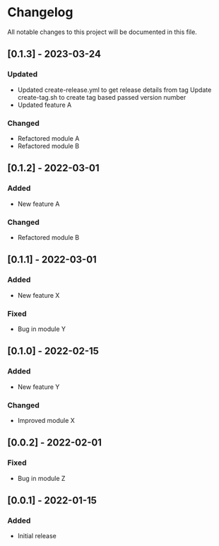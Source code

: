 # Changelog

All notable changes to this project will be documented in this file.

## [0.1.3] - 2023-03-24

### Updated

- Updated create-release.yml to get release details from tag
  Update create-tag.sh to create tag based passed version number
- Updated feature A

### Changed

- Refactored module A
- Refactored module B

## [0.1.2] - 2022-03-01

### Added

- New feature A

### Changed

- Refactored module B

## [0.1.1] - 2022-03-01

### Added

- New feature X

### Fixed

- Bug in module Y

## [0.1.0] - 2022-02-15

### Added

- New feature Y

### Changed

- Improved module X

## [0.0.2] - 2022-02-01

### Fixed

- Bug in module Z

## [0.0.1] - 2022-01-15

### Added

- Initial release

